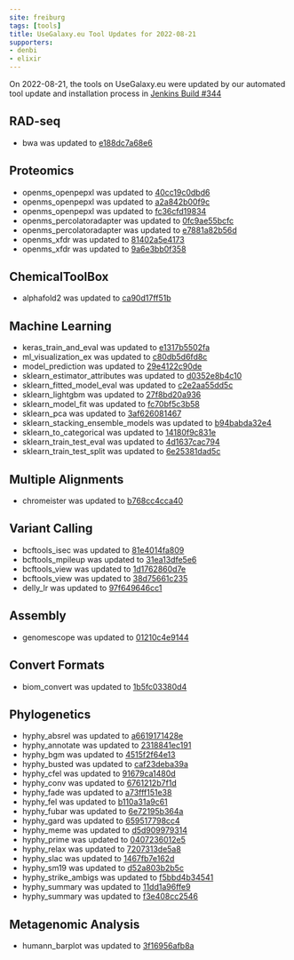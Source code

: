 ```yaml
---
site: freiburg
tags: [tools]
title: UseGalaxy.eu Tool Updates for 2022-08-21
supporters:
- denbi
- elixir
---
```


On 2022-08-21, the tools on UseGalaxy.eu were updated by our automated tool update and installation process in [Jenkins Build #344](https://build.galaxyproject.eu/job/usegalaxy-eu/job/install-tools/#344/)


## RAD-seq

- bwa was updated to [e188dc7a68e6](https://toolshed.g2.bx.psu.edu/view/devteam/bwa/e188dc7a68e6)

## Proteomics

- openms_openpepxl was updated to [40cc19c0dbd6](https://toolshed.g2.bx.psu.edu/view/galaxyp/openms_openpepxl/40cc19c0dbd6)
- openms_openpepxl was updated to [a2a842b00f9c](https://toolshed.g2.bx.psu.edu/view/galaxyp/openms_openpepxl/a2a842b00f9c)
- openms_openpepxl was updated to [fc36cfd19834](https://toolshed.g2.bx.psu.edu/view/galaxyp/openms_openpepxl/fc36cfd19834)
- openms_percolatoradapter was updated to [0fc9ae55bcfc](https://toolshed.g2.bx.psu.edu/view/galaxyp/openms_percolatoradapter/0fc9ae55bcfc)
- openms_percolatoradapter was updated to [e7881a82b56d](https://toolshed.g2.bx.psu.edu/view/galaxyp/openms_percolatoradapter/e7881a82b56d)
- openms_xfdr was updated to [81402a5e4173](https://toolshed.g2.bx.psu.edu/view/galaxyp/openms_xfdr/81402a5e4173)
- openms_xfdr was updated to [9a6e3bb0f358](https://toolshed.g2.bx.psu.edu/view/galaxyp/openms_xfdr/9a6e3bb0f358)

## ChemicalToolBox

- alphafold2 was updated to [ca90d17ff51b](https://toolshed.g2.bx.psu.edu/view/galaxy-australia/alphafold2/ca90d17ff51b)

## Machine Learning

- keras_train_and_eval was updated to [e1317b5502fa](https://toolshed.g2.bx.psu.edu/view/bgruening/keras_train_and_eval/e1317b5502fa)
- ml_visualization_ex was updated to [c80db5d6fd8c](https://toolshed.g2.bx.psu.edu/view/bgruening/ml_visualization_ex/c80db5d6fd8c)
- model_prediction was updated to [29e4122c90de](https://toolshed.g2.bx.psu.edu/view/bgruening/model_prediction/29e4122c90de)
- sklearn_estimator_attributes was updated to [d0352e8b4c10](https://toolshed.g2.bx.psu.edu/view/bgruening/sklearn_estimator_attributes/d0352e8b4c10)
- sklearn_fitted_model_eval was updated to [c2e2aa55dd5c](https://toolshed.g2.bx.psu.edu/view/bgruening/sklearn_fitted_model_eval/c2e2aa55dd5c)
- sklearn_lightgbm was updated to [27f8bd20a936](https://toolshed.g2.bx.psu.edu/view/bgruening/sklearn_lightgbm/27f8bd20a936)
- sklearn_model_fit was updated to [fc70bf5c3b58](https://toolshed.g2.bx.psu.edu/view/bgruening/sklearn_model_fit/fc70bf5c3b58)
- sklearn_pca was updated to [3af626081467](https://toolshed.g2.bx.psu.edu/view/bgruening/sklearn_pca/3af626081467)
- sklearn_stacking_ensemble_models was updated to [b94babda32e4](https://toolshed.g2.bx.psu.edu/view/bgruening/sklearn_stacking_ensemble_models/b94babda32e4)
- sklearn_to_categorical was updated to [14180f9c831e](https://toolshed.g2.bx.psu.edu/view/bgruening/sklearn_to_categorical/14180f9c831e)
- sklearn_train_test_eval was updated to [4d1637cac794](https://toolshed.g2.bx.psu.edu/view/bgruening/sklearn_train_test_eval/4d1637cac794)
- sklearn_train_test_split was updated to [6e25381dad5c](https://toolshed.g2.bx.psu.edu/view/bgruening/sklearn_train_test_split/6e25381dad5c)

## Multiple Alignments

- chromeister was updated to [b768cc4cca40](https://toolshed.g2.bx.psu.edu/view/iuc/chromeister/b768cc4cca40)

## Variant Calling

- bcftools_isec was updated to [81e4014fa809](https://toolshed.g2.bx.psu.edu/view/iuc/bcftools_isec/81e4014fa809)
- bcftools_mpileup was updated to [31ea13dfe5e6](https://toolshed.g2.bx.psu.edu/view/iuc/bcftools_mpileup/31ea13dfe5e6)
- bcftools_view was updated to [1d1762860d7e](https://toolshed.g2.bx.psu.edu/view/iuc/bcftools_view/1d1762860d7e)
- bcftools_view was updated to [38d75661c235](https://toolshed.g2.bx.psu.edu/view/iuc/bcftools_view/38d75661c235)
- delly_lr was updated to [97f649646cc1](https://toolshed.g2.bx.psu.edu/view/iuc/delly_lr/97f649646cc1)

## Assembly

- genomescope was updated to [01210c4e9144](https://toolshed.g2.bx.psu.edu/view/iuc/genomescope/01210c4e9144)

## Convert Formats

- biom_convert was updated to [1b5fc03380d4](https://toolshed.g2.bx.psu.edu/view/iuc/biom_convert/1b5fc03380d4)

## Phylogenetics

- hyphy_absrel was updated to [a6619171428e](https://toolshed.g2.bx.psu.edu/view/iuc/hyphy_absrel/a6619171428e)
- hyphy_annotate was updated to [2318841ec191](https://toolshed.g2.bx.psu.edu/view/iuc/hyphy_annotate/2318841ec191)
- hyphy_bgm was updated to [4515f2f64e13](https://toolshed.g2.bx.psu.edu/view/iuc/hyphy_bgm/4515f2f64e13)
- hyphy_busted was updated to [caf23deba39a](https://toolshed.g2.bx.psu.edu/view/iuc/hyphy_busted/caf23deba39a)
- hyphy_cfel was updated to [91679ca1480d](https://toolshed.g2.bx.psu.edu/view/iuc/hyphy_cfel/91679ca1480d)
- hyphy_conv was updated to [6761212b7f1d](https://toolshed.g2.bx.psu.edu/view/iuc/hyphy_conv/6761212b7f1d)
- hyphy_fade was updated to [a73fff151e38](https://toolshed.g2.bx.psu.edu/view/iuc/hyphy_fade/a73fff151e38)
- hyphy_fel was updated to [b110a31a9c61](https://toolshed.g2.bx.psu.edu/view/iuc/hyphy_fel/b110a31a9c61)
- hyphy_fubar was updated to [6e72195b364a](https://toolshed.g2.bx.psu.edu/view/iuc/hyphy_fubar/6e72195b364a)
- hyphy_gard was updated to [659517798cc4](https://toolshed.g2.bx.psu.edu/view/iuc/hyphy_gard/659517798cc4)
- hyphy_meme was updated to [d5d909979314](https://toolshed.g2.bx.psu.edu/view/iuc/hyphy_meme/d5d909979314)
- hyphy_prime was updated to [0407236012e5](https://toolshed.g2.bx.psu.edu/view/iuc/hyphy_prime/0407236012e5)
- hyphy_relax was updated to [7207313de5a8](https://toolshed.g2.bx.psu.edu/view/iuc/hyphy_relax/7207313de5a8)
- hyphy_slac was updated to [1467fb7e162d](https://toolshed.g2.bx.psu.edu/view/iuc/hyphy_slac/1467fb7e162d)
- hyphy_sm19 was updated to [d52a803b2b5c](https://toolshed.g2.bx.psu.edu/view/iuc/hyphy_sm19/d52a803b2b5c)
- hyphy_strike_ambigs was updated to [f5bbd4b34541](https://toolshed.g2.bx.psu.edu/view/iuc/hyphy_strike_ambigs/f5bbd4b34541)
- hyphy_summary was updated to [11dd1a96ffe9](https://toolshed.g2.bx.psu.edu/view/iuc/hyphy_summary/11dd1a96ffe9)
- hyphy_summary was updated to [f3e408cc2546](https://toolshed.g2.bx.psu.edu/view/iuc/hyphy_summary/f3e408cc2546)

## Metagenomic Analysis

- humann_barplot was updated to [3f16956afb8a](https://toolshed.g2.bx.psu.edu/view/iuc/humann_barplot/3f16956afb8a)

